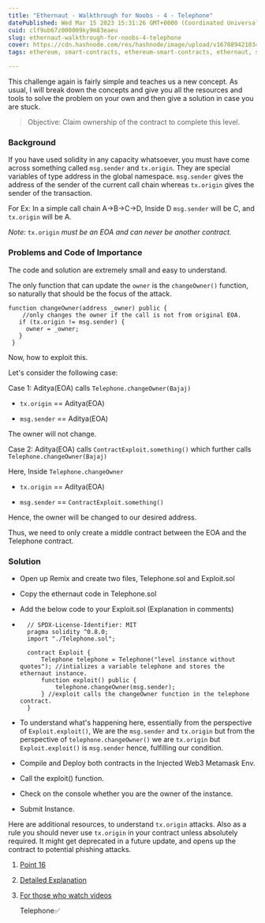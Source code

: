 ```yaml
---
title: "Ethernaut - Walkthrough for Noobs - 4 - Telephone"
datePublished: Wed Mar 15 2023 15:31:26 GMT+0000 (Coordinated Universal Time)
cuid: clf9ub67z000009ky9m83eaeu
slug: ethernaut-walkthrough-for-noobs-4-telephone
cover: https://cdn.hashnode.com/res/hashnode/image/upload/v1678894210348/832df83a-19e5-4355-8112-5b5aeb961783.jpeg
tags: ethereum, smart-contracts, ethereum-smart-contracts, ethernaut, smart-contract-security

---
```


This challenge again is fairly simple and teaches us a new concept. As usual, I will break down the concepts and give you all the resources and tools to solve the problem on your own and then give a solution in case you are stuck.

> Objective: Claim ownership of the contract to complete this level.

### Background

If you have used solidity in any capacity whatsoever, you must have come across something called `msg.sender` and `tx.origin`. They are special variables of type address in the global namespace. `msg.sender` gives the address of the sender of the current call chain whereas `tx.origin` gives the sender of the transaction.

For Ex: In a simple call chain A-&gt;B-&gt;C-&gt;D, Inside D `msg.sender` will be C, and `tx.origin` will be A.

*Note:* `tx.origin` *must be an EOA and can never be another contract.*

### Problems and Code of Importance

The code and solution are extremely small and easy to understand.

The only function that can update the `owner` is the `changeOwner()` function, so naturally that should be the focus of the attack.

```solidity
function changeOwner(address _owner) public {
    //only changes the owner if the call is not from original EOA.
   if (tx.origin != msg.sender) {
     owner = _owner;
   }
 }
```

Now, how to exploit this.

Let's consider the following case:

Case 1: Aditya(EOA) calls `Telephone.changeOwner(Bajaj)`

* `tx.origin` == Aditya(EOA)
    
* `msg.sender` == Aditya(EOA)
    

The owner will not change.

Case 2: Aditya(EOA) calls `ContractExploit.something()` which further calls `Telephone.changeOwner(Bajaj)`

Here, Inside `Telephone.changeOwner`

* `tx.origin` == Aditya(EOA)
    
* `msg.sender` == `ContractExploit.something()`
    

Hence, the owner will be changed to our desired address.

Thus, we need to only create a middle contract between the EOA and the Telephone contract.

### Solution

* Open up Remix and create two files, Telephone.sol and Exploit.sol
    
* Copy the ethernaut code in Telephone.sol
    
* Add the below code to your Exploit.sol (Explanation in comments)
    
* ```solidity
    // SPDX-License-Identifier: MIT
    pragma solidity ^0.8.0;
    import "./Telephone.sol";
    
    contract Exploit {
        Telephone telephone = Telephone("level instance without quotes"); //intializes a variable telephone and stores the ethernaut instance.
        function exploit() public {
            telephone.changeOwner(msg.sender);
        } //exploit calls the changeOwner function in the telephone contract. 
    }
    ```
    
* To understand what's happening here, essentially from the perspective of `Exploit.exploit()`, We are the `msg.sender` and `tx.origin` but from the perspective of `telephone.changeOwner()` we are `tx.origin` but `Exploit.exploit()` is `msg.sender` hence, fulfilling our condition.
    
* Compile and Deploy both contracts in the Injected Web3 Metamask Env.
    
* Call the exploit() function.
    
* Check on the console whether you are the owner of the instance.
    
* Submit Instance.
    

Here are additional resources, to understand `tx.origin` attacks. Also as a rule you should never use `tx.origin` in your contract unless absolutely required. It might get deprecated in a future update, and opens up the contract to potential phishing attacks.

1. [Point 16](https://blog.sigmaprime.io/solidity-security.html#tx-origin)
    
2. [Detailed Explanation](https://blog.finxter.com/tx-origin-phishing-attack-smart-contract-security-series-part-4/#:~:text=Similarly%2C%20the%20case%20of%20smart,should%20be%20able%20to%20call.)
    
3. [For those who watch videos](https://youtu.be/mk4wDlVB4ro)
    
    Telephone✅